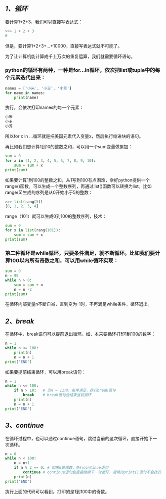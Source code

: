 ## _1、循环_

要计算1+2+3，我们可以直接写表达式：

```py
>>> 1 + 2 + 3
6
```

但是，要计算1+2+3+...+10000，直接写表达式就不可能了。

为了让计算机能计算成千上万次的重复运算，我们就需要循环语句。

### python的循环有两种，一种是for...in循环，依次把list或tuple中的每个元素迭代出来：

```py
names = ['小米', '小王', '小芳']
for name in names:
    print(name)
```

执行，会依次打印names的每一个元素：

```py
小米
小王
小芳
```

所以for x in ...循环就是把美国元素代入变量x，然后执行缩进块的语句。

再比如我们想计算1到10的整数之和，可以用一个sum变量做累加：

```py
sum = 0
for x in [1, 2, 3, 4, 5, 6, 7, 8, 9, 10]:
    sum = sum + x
print(sum)
```

如果要计算1到100的整数之和，从1写到100有点困难，幸好python提供一个range\(\)函数，可以生成一个整数序列，再通过list\(\)函数可以转换为list。比如range\(5\)生成的序列是从0开始小于5的整数：

```py
>>> list(rang(5))
[0, 1, 2, 3, 4]
```

range（101）就可以生成0到100的整数序列，技术：

```py
sum = 0
for x in list(rang(101)):
    sum = sum + x
print(sum)
```

### 第二种循环是while循环，只要条件满足，就不断循环。比如我们要计算100以内所有奇数之和，可以用while循环实现：

```py
sum = 0
n = 99
while n > 0:
    sum = sum + n
    n = n -2
print(sum)
```

在循环内部变量n不断自减，直到变为-1时，不再满足while条件，循环退出。

## _2、break_

在循环中，break语句可以提前退出循环。如，本来要循环打印1到100的数字：

```py
n = 1
while n <= 100:
    print(n)
    n = n + 1
print('END')
```

如果要提前结束循环，可以用break语句：

```py
n = 1
while n <= 100:
    if n > 10:   # 当n = 11时，条件满足，执行break语句
        break    # break语句会结束当前循环
    print(n)
    n = n + 1
print('END')
```

## _3、continue_

在循环过程中，也可以通过continue语句，跳过当前的这次循环，直接开始下一次循环。

```py
n = 0
while n < 100:
    n = n+1
    if n % 2 == 0: # 如果n是偶数，执行continue语句
        continue # continue语句会直接继续下一轮循环，后续的print()语句不会执行
    print(n)
print('END')
```

执行上面的代码可以看到，打印的是1到100中的奇数。

